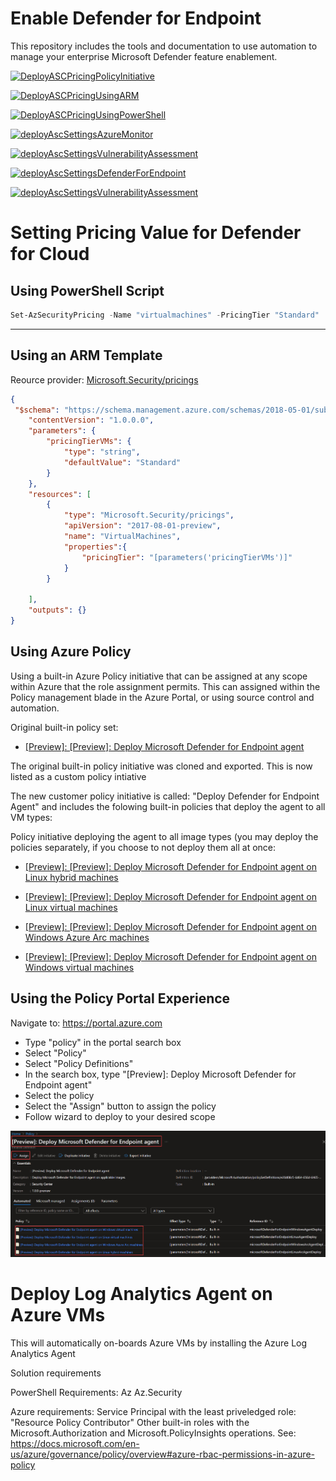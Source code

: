 # Enable Defender for Endpoint

This repository includes the tools and documentation to use automation to manage your enterprise Microsoft Defender feature enablement.

[![DeployASCPricingPolicyInitiative](https://github.com/nanigan/asc-standard-demo/actions/workflows/deployAscSettingsAzurePolicySet.yml/badge.svg)](https://github.com/nanigan/asc-standard-demo/actions/workflows/deployAscSettingsAzurePolicySet.yml)

[![DeployASCPricingUsingARM](https://github.com/nanigan/asc-standard-demo/actions/workflows/deployAscSettingsARM.yaml/badge.svg)](https://github.com/nanigan/asc-standard-demo/actions/workflows/deployAscSettingsARM.yaml)

[![DeployASCPricingUsingPowerShell](https://github.com/nanigan/asc-standard-demo/actions/workflows/deployAscSettingsPowerShell.yml/badge.svg)](https://github.com/nanigan/asc-standard-demo/actions/workflows/deployAscSettingsPowerShell.yml)

[![deployAscSettingsAzureMonitor](https://github.com/nanigan/asc-standard-demo/actions/workflows/deployAscSettingsAzureMonitor.yml/badge.svg)](https://github.com/nanigan/asc-standard-demo/actions/workflows/deployAscSettingsAzureMonitor.yml)

[![deployAscSettingsVulnerabilityAssessment](https://github.com/nanigan/asc-standard-demo/actions/workflows/deployAscSettingsVulnerabilityAssessment.yml/badge.svg)](https://github.com/nanigan/asc-standard-demo/actions/workflows/deployAscSettingsVulnerabilityAssessment.yml)

[![deployAscSettingsDefenderForEndpoint](https://github.com/nanigan/asc-standard-demo/actions/workflows/deployAscSettingsDefenderForEndpoint.yml/badge.svg)](https://github.com/nanigan/asc-standard-demo/actions/workflows/deployAscSettingsDefenderForEndpoint.yml)

[![deployAscSettingsVulnerabilityAssessment](https://github.com/nanigan/asc-standard-demo/actions/workflows/deployAscSettingsVulnerabilityAssessment.yml/badge.svg)](https://github.com/nanigan/asc-standard-demo/actions/workflows/deployAscSettingsVulnerabilityAssessment.yml)






# Setting Pricing Value for Defender for Cloud

## Using PowerShell Script

```powershell
Set-AzSecurityPricing -Name "virtualmachines" -PricingTier "Standard"
```
---

## Using an ARM Template 
Reource provider: [Microsoft.Security/pricings](https://docs.microsoft.com/en-us/azure/templates/microsoft.security/pricings?tabs=json)

```json
{
 "$schema": "https://schema.management.azure.com/schemas/2018-05-01/subscriptionDeploymentTemplate.json#",
    "contentVersion": "1.0.0.0",
    "parameters": {
        "pricingTierVMs": {
            "type": "string",
            "defaultValue": "Standard"
        }
    },
    "resources": [
        {
            "type": "Microsoft.Security/pricings",
            "apiVersion": "2017-08-01-preview",
            "name": "VirtualMachines",
            "properties":{
                "pricingTier": "[parameters('pricingTierVMs')]"
            }
        }      
        
    ],
    "outputs": {}
}
```

## Using Azure Policy
Using a built-in Azure Policy initiative that can be assigned at any scope within Azure that the role assignment permits. This can assigned within the Policy management blade in the Azure Portal, or using source control and automation.

Original built-in policy set:

- [[Preview]: [Preview]: Deploy Microsoft Defender for Endpoint agent](https://github.com/Azure/azure-policy/blob/master/built-in-policies/policySetDefinitions/Security%20Center/ASC_MicrosoftDefenderForEndpointAgent.json)

The original built-in policy initiative was cloned and exported. This is now listed as a custom policy intiative

The new customer policy initiative is called: "Deploy Defender for Endpoint Agent" and includes the folowing built-in policies that deploy the agent to all VM types:

Policy initiative deploying the agent to all image types (you may deploy the policies separately, if you choose to not deploy them all at once:

- [[Preview]: [Preview]: Deploy Microsoft Defender for Endpoint agent on Linux hybrid machines](https://portal.azure.com/#blade/Microsoft_Azure_Policy/PolicyDetailBlade/definitionId/%2Fproviders%2FMicrosoft.Authorization%2FpolicyDefinitions%2F4eb909e7-6d64-656d-6465-2eeb297a1625)

- [[Preview]: [Preview]: Deploy Microsoft Defender for Endpoint agent on Linux virtual machines](https://portal.azure.com/#blade/Microsoft_Azure_Policy/PolicyDetailBlade/definitionId/%2Fproviders%2FMicrosoft.Authorization%2FpolicyDefinitions%2Fd30025d0-6d64-656d-6465-67688881b632)

- [[Preview]: [Preview]: Deploy Microsoft Defender for Endpoint agent on Windows Azure Arc machines](https://portal.azure.com/#blade/Microsoft_Azure_Policy/PolicyDetailBlade/definitionId/%2Fproviders%2FMicrosoft.Authorization%2FpolicyDefinitions%2F37c043a6-6d64-656d-6465-b362dfeb354a)

- [[Preview]: [Preview]: Deploy Microsoft Defender for Endpoint agent on Windows virtual machines](https://portal.azure.com/#blade/Microsoft_Azure_Policy/PolicyDetailBlade/definitionId/%2Fproviders%2FMicrosoft.Authorization%2FpolicyDefinitions%2F1ec9c2c2-6d64-656d-6465-3ec3309b8579)



## Using the Policy Portal Experience
Navigate to: https://portal.azure.com

- Type "policy" in the portal search box
- Select "Policy"
- Select "Policy Definitions"
- In the search box, type "[Preview]: Deploy Microsoft Defender for Endpoint agent"
- Select the policy
- Select the "Assign" button to assign the policy
- Follow wizard to deploy to your desired scope

![Policy Assignment Screen Shot](images\policy-initiative-assignment.jpg)

# Deploy Log Analytics Agent on Azure VMs
This will automatically on-boards Azure VMs by installing the Azure Log Analytics Agent



Solution requirements

PowerShell Requirements:
Az
Az.Security

Azure requirements:
Service Principal with the least priveledged role: "Resource Policy Contributor" Other built-in roles with the Microsoft.Authorization and Microsoft.PolicyInsights operations. See: https://docs.microsoft.com/en-us/azure/governance/policy/overview#azure-rbac-permissions-in-azure-policy

